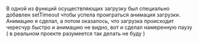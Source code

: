 В одной из функций осуществляющих загрузку был специально добавлен setTimeout чтобы успела проиграться анимация загрузки. Анимацию я сделал, а потом оказалось, что загрузка происходит чересчур быстро и анимацию не видно, вот и сделал намеренную паузу ( в реальном проекте разумеется так делать не буду )